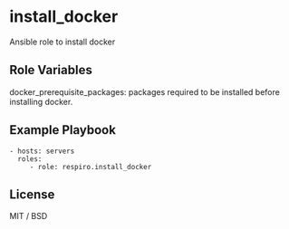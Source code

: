 install_docker
=========

Ansible role to install docker


Role Variables
--------------
docker_prerequisite_packages: packages required to be installed before installing docker.

Example Playbook
----------------

    - hosts: servers
      roles:
         - role: respiro.install_docker

License
-------

MIT / BSD
 